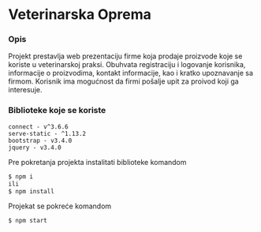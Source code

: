 # Veterinarska Oprema

### Opis

Projekt prestavlja web prezentaciju firme koja prodaje proizvode koje se koriste u veterinarskoj praksi.
Obuhvata registraciju i logovanje korisnika,
informacije o proizvodima,
kontakt informacije,
kao i kratko upoznavanje sa firmom.
Korisnik ima mogućnost da firmi pošalje upit za proivod koji ga interesuje.

### Biblioteke koje se koriste

```
connect - v^3.6.6
serve-static - ^1.13.2
bootstrap - v3.4.0
jquery - v3.4.0

```

Pre pokretanja projekta instalitati biblioteke komandom

```bash
$ npm i
ili
$ npm install
```

Projekat se pokreće komandom

```bash
$ npm start
```
